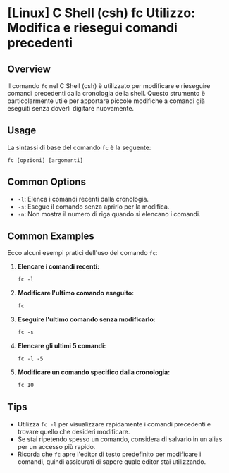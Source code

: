 # [Linux] C Shell (csh) fc Utilizzo: Modifica e riesegui comandi precedenti

## Overview
Il comando `fc` nel C Shell (csh) è utilizzato per modificare e rieseguire comandi precedenti dalla cronologia della shell. Questo strumento è particolarmente utile per apportare piccole modifiche a comandi già eseguiti senza doverli digitare nuovamente.

## Usage
La sintassi di base del comando `fc` è la seguente:

```
fc [opzioni] [argomenti]
```

## Common Options
- `-l`: Elenca i comandi recenti dalla cronologia.
- `-s`: Esegue il comando senza aprirlo per la modifica.
- `-n`: Non mostra il numero di riga quando si elencano i comandi.

## Common Examples
Ecco alcuni esempi pratici dell'uso del comando `fc`:

1. **Elencare i comandi recenti:**
   ```csh
   fc -l
   ```

2. **Modificare l'ultimo comando eseguito:**
   ```csh
   fc
   ```

3. **Eseguire l'ultimo comando senza modificarlo:**
   ```csh
   fc -s
   ```

4. **Elencare gli ultimi 5 comandi:**
   ```csh
   fc -l -5
   ```

5. **Modificare un comando specifico dalla cronologia:**
   ```csh
   fc 10
   ```

## Tips
- Utilizza `fc -l` per visualizzare rapidamente i comandi precedenti e trovare quello che desideri modificare.
- Se stai ripetendo spesso un comando, considera di salvarlo in un alias per un accesso più rapido.
- Ricorda che `fc` apre l'editor di testo predefinito per modificare i comandi, quindi assicurati di sapere quale editor stai utilizzando.